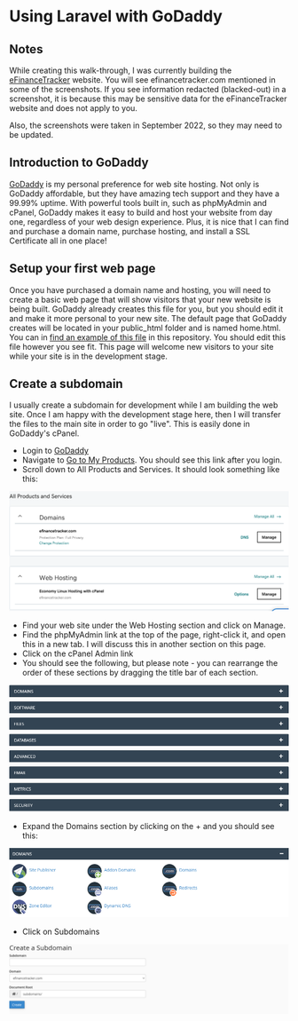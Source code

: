 # Using Laravel with GoDaddy

## Notes
While creating this walk-through, I was currently building the <a href="https://www.efinancetracker.com">eFinanceTracker</a> website.  You will see efinancetracker.com mentioned in some of the screenshots.  If you see information redacted (blacked-out) in a screenshot, it is because this may be sensitive data for the eFinanceTracker website and does not apply to you.

Also, the screenshots were taken in September 2022, so they may need to be updated.

## Introduction to GoDaddy

<a href="https://www.godaddy.com">GoDaddy</a> is my personal preference for web site hosting.  Not only is GoDaddy affordable, but they have amazing tech support and they have a 99.99% uptime.  With powerful tools built in, such as phpMyAdmin and cPanel, GoDaddy makes it easy to build and host your website from day one, regardless of your web design experience.  Plus, it is nice that I can find and purchase a domain name, purchase hosting, and install a SSL Certificate all in one place!

## Setup your first web page
Once you have purchased a domain name and hosting, you will need to create a basic web page that will show visitors that your new website is being built.  GoDaddy already creates this file for you, but you should edit it and make it more personal to your new site.  The default page that GoDaddy creates will be located in your public_html folder and is named home.html.  You can  in <a href="/resources/html/home.html">find an example of this file</a> in this repository.  You should edit this file however you see fit.  This page will welcome new visitors to your site while your site is in the development stage.

## Create a subdomain
I usually create a subdomain for development while I am building the web site.  Once I am happy with the development stage here, then I will transfer the files to the main site in order to go "live".  This is easily done in GoDaddy's cPanel.
<ul>
  <li>Login to <a href="https://www.godaddy.com">GoDaddy</a></li>
  <li>Navigate to <a href="https://account.godaddy.com/products">Go to My Products</a>.  You should see this link after you login.</li>
  <li>Scroll down to All Products and Services.  It should look something like this:</li>
</ul>
  <img src="/resources/img/godaddy-products.png" />
<ul>
  <li>Find your web site under the Web Hosting section and click on Manage.</li>
  <li>Find the phpMyAdmin link at the top of the page, right-click it, and open this in a new tab.  I will discuss this in another section on this page.</li>
  <li>Click on the cPanel Admin link</li>
  <li>You should see the following, but please note - you can rearrange the order of these sections by dragging the title bar of each section.
</ul>
  <img src="/resources/img/godaddy-cPanel.png" />
<ul>
  <li>Expand the Domains section by clicking on the + and you should see this:</li>
</ul>
  <img src="/resources/img/godaddy-domains-section.png" />
<ul>
  <li>Click on Subdomains</li>
</ul>
  <img src="/resources/img/godaddy-create-subdomain.png" />
